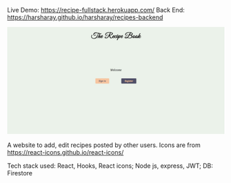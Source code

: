 Live Demo: https://recipe-fullstack.herokuapp.com/
Back End: https://harsharay.github.io/harsharay/recipes-backend

![Website Preview](https://github.com/harsharay/recipes/blob/master/Recipe-Book.jpeg)

A website to add, edit recipes posted by other users. 
Icons are from https://react-icons.github.io/react-icons/

Tech stack used: React, Hooks, React icons; Node js, express, JWT; DB: Firestore
